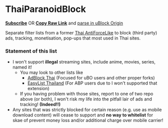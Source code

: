 # ThaiParanoidBlock

[**Subscribe**](https://subscribe.adblockplus.org/?location=https://github.com/kowith337/ThaiParanoidBlock/raw/master/ThaiParanoid.txt&title=Thai%20Paranoid%20Block) OR [**Copy Raw Link**](https://github.com/kowith337/ThaiParanoidBlock/raw/master/ThaiParanoid.txt) and [parse in uBlock Origin](https://github.com/gorhill/uBlock/wiki/Filter-lists-from-around-the-web)

Separate filter lists from a former [Thai AntiForceLike](http://pastebin.com/VU7275gQ) to block (third party) ads, tracking, monetisation, pop-ups that most used in Thai sites.

### Statement of this list
- I won't support **illegal** streaming sites, include anime, movies, series, named it!
  - You may look to other lists like
    - [AdBlock Thai](https://github.com/adblock-thai/thai-ads-filter) (Focused for uBO users and other proper forks)
	- [EasyList Thailand](https://github.com/easylist-thailand/easylist-thailand) (For ABP users due to I won't supported that extension)
  - If you having problem with those sites, report to one of two repo above (or both), I won't risk my life into the pitfall lair of ads and tracking! **(Indeed!!)**
- Any sites that was strictly blocked for certain reason (e.g. use as mobile download content) will cease to support and **no way to whitelist** for skae of prevent money loss and/or additional charge over mobile carrier!